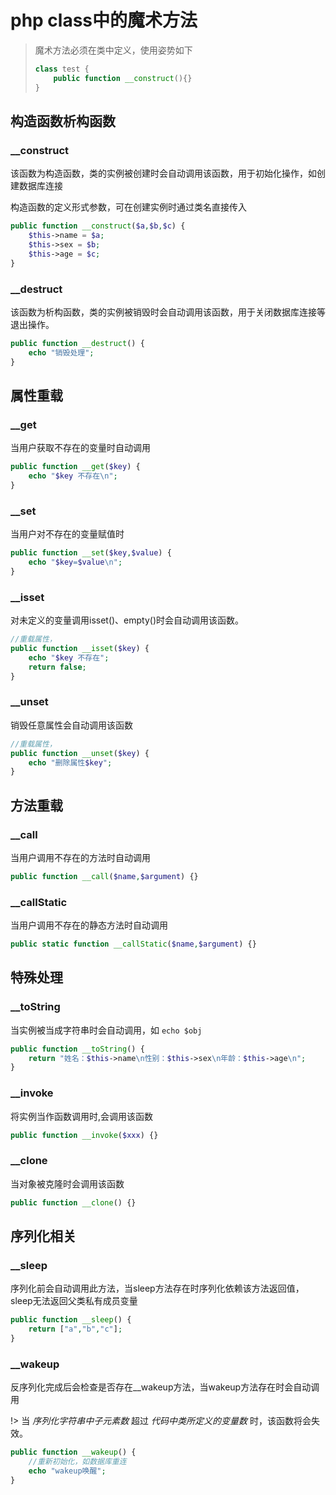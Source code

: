 # php class中的魔术方法


> 魔术方法必须在类中定义，使用姿势如下
> ```php
> class test {
>     public function __construct(){}
> }
> ```

## 构造函数析构函数

### __construct

该函数为构造函数，类的实例被创建时会自动调用该函数，用于初始化操作，如创建数据库连接

构造函数的定义形式参数，可在创建实例时通过类名直接传入

```php
public function __construct($a,$b,$c) {
    $this->name = $a;
    $this->sex = $b;
    $this->age = $c;
}
```

### __destruct

该函数为析构函数，类的实例被销毁时会自动调用该函数，用于关闭数据库连接等退出操作。

```php
public function __destruct() {
    echo "销毁处理";
}
```

## 属性重载

### __get

当用户获取不存在的变量时自动调用

```php
public function __get($key) {
    echo "$key 不存在\n";
}
```

### __set

当用户对不存在的变量赋值时

```php
public function __set($key,$value) {
    echo "$key=$value\n";
}
```

### __isset

对未定义的变量调用isset()、empty()时会自动调用该函数。

```php
//重载属性，
public function __isset($key) {
    echo "$key 不存在";
    return false;
}
```

### __unset

销毁任意属性会自动调用该函数

```php
//重载属性，
public function __unset($key) {
    echo "删除属性$key";
}
```

## 方法重载

### __call

当用户调用不存在的方法时自动调用

```php
public function __call($name,$argument) {}
```

### __callStatic

当用户调用不存在的静态方法时自动调用

```php
public static function __callStatic($name,$argument) {}
```

## 特殊处理

### __toString

当实例被当成字符串时会自动调用，如 `echo $obj`

```php
public function __toString() {
    return "姓名：$this->name\n性别：$this->sex\n年龄：$this->age\n";
}
```

### __invoke

将实例当作函数调用时,会调用该函数

```php
public function __invoke($xxx) {}
```

### __clone

当对象被克隆时会调用该函数

```php
public function __clone() {}
```


## 序列化相关

### __sleep

序列化前会自动调用此方法，当sleep方法存在时序列化依赖该方法返回值，sleep无法返回父类私有成员变量

```php
public function __sleep() {
    return ["a","b","c"];
}
```

### __wakeup

反序列化完成后会检查是否存在__wakeup方法，当wakeup方法存在时会自动调用

!> 当 *序列化字符串中子元素数* 超过 *代码中类所定义的变量数* 时，该函数将会失效。

```php
public function __wakeup() {
    //重新初始化，如数据库重连
    echo "wakeup唤醒";
}
```
